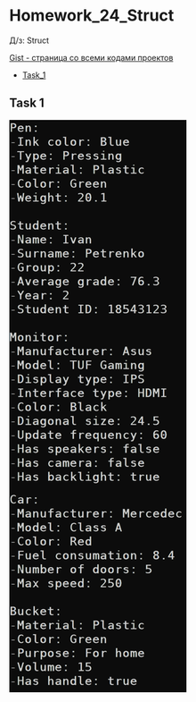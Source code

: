 
# Homework_24_Struct
Д/з: Struct

<a href="https://gist.github.com/SlavikArt/e226e959b7766b2fc189b56f8c021c65">Gist - страница со всеми кодами проектов</a>

* [Task_1](Task_1)

<p align="center">
    <h2>Task 1</h2>
    <p></p>
    <img src="images/Task_1.png">
</p>